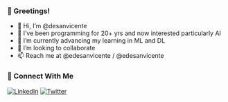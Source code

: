 ### 🤝 Greetings!

- 👋 Hi, I’m @desanvicente
- 👀 I’ve been programming for 20+ yrs and now interested particularly AI
- 🌱 I’m currently advancing my learning in ML and DL
- 💞️ I’m looking to collaborate
- 📫 Reach me at @edesanvicente / @edesanvicente

### 🤝 Connect With Me
[![LinkedIn](https://img.shields.io/badge/linkedin-%230077B5.svg?style=for-the-badge&logo=linkedin&logoColor=white)](https://www.linkedin.com/in/eduardodesanvicente/)
[![Twitter](https://img.shields.io/badge/Twitter-1DA1F2?style=for-the-badge&logo=Twitter&logoColor=white)](https://twitter.com/edesanvicente)

<!---
desanvicente/desanvicente is a ✨ special ✨ repository because its `README.md` (this file) appears on your GitHub profile.
You can click the Preview link to take a look at your changes.
--->
